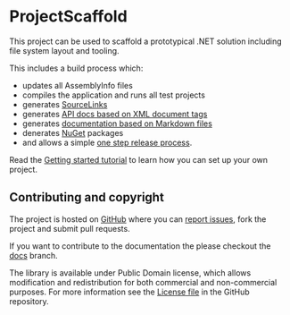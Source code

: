# ProjectScaffold

This project can be used to scaffold a prototypical .NET solution including file system layout and tooling.

This includes a build process which: 

* updates all AssemblyInfo files
* compiles the application and runs all test projects
* generates [SourceLinks](https://github.com/ctaggart/SourceLink)
* generates [API docs based on XML document tags](writing-docs.html#API-docs)
* generates [documentation based on Markdown files](writing-docs.html#Markdown-files)
* denerates [NuGet](http://www.nuget.org) packages
* and allows a simple [one step release process](release-process.html). 

Read the [Getting started tutorial](tutorial.html) to learn how you can set up your own project.

 Contributing and copyright
--------------------------

The project is hosted on [GitHub][gh] where you can [report issues][issues], fork  the project and submit pull requests.

If you want to contribute to the documentation the please checkout the [docs](https://github.com/fsprojects/ProjectScaffold/tree/docs) branch.  

The library is available under Public Domain license, which allows modification and 
redistribution for both commercial and non-commercial purposes. For more information see the 
[License file][license] in the GitHub repository. 

  [content]: https://github.com/fsprojects/FSharp.ProjectScaffold/tree/master/docs/content
  [gh]: https://github.com/fsprojects/FSharp.ProjectScaffold
  [issues]: https://github.com/fsprojects/FSharp.ProjectScaffold/issues
  [license]: https://github.com/fsprojects/FSharp.ProjectScaffold/blob/master/LICENSE.txt